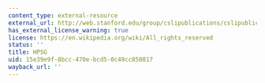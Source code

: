 ```yaml
---
content_type: external-resource
external_url: http://web.stanford.edu/group/cslipublications/cslipublications/HPSG/
has_external_license_warning: true
license: https://en.wikipedia.org/wiki/All_rights_reserved
status: ''
title: HPSG
uid: 15e39e9f-8bcc-470e-bcd5-0c49cc850817
wayback_url: ''
---
```

